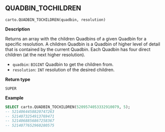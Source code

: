 ## QUADBIN_TOCHILDREN

```sql:signature
carto.QUADBIN_TOCHILDREN(quadbin, resolution)
```

**Description**

Returns an array with the children Quadbins of a given Quadbin for a specific resolution. A children Quadbin is a Quadbin of higher level of detail that is contained by the current Quadbin. Each Quadbin has four direct children (at the next higher resolution).

* `quadbin`: `BIGINT` Quadbin to get the children from.
* `resolution`: `INT` resolution of the desired children.

**Return type**

`SUPER`

**Example**

```sql
SELECT carto.QUADBIN_TOCHILDREN(5209574053332910079, 5);
-- 5214064458820747263
-- 5214073254913769471
-- 5214068856867258367
-- 5214077652960280575
```